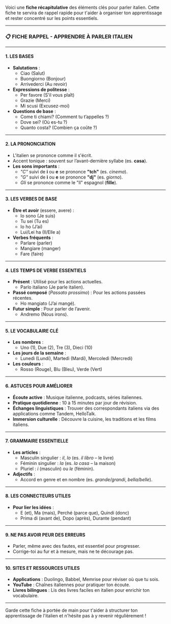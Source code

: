 Voici une **fiche récapitulative** des éléments clés pour parler italien. Cette fiche te servira de rappel rapide pour t'aider à organiser ton apprentissage et rester concentré sur les points essentiels.

---

### 📋 **FICHE RAPPEL - APPRENDRE À PARLER ITALIEN**

---

#### **1. LES BASES**
   - **Salutations** : 
     - Ciao (Salut)
     - Buongiorno (Bonjour)
     - Arrivederci (Au revoir)
   - **Expressions de politesse** :
     - Per favore (S'il vous plaît)
     - Grazie (Merci)
     - Mi scusi (Excusez-moi)
   - **Questions de base** :
     - Come ti chiami? (Comment tu t’appelles ?)
     - Dove sei? (Où es-tu ?)
     - Quanto costa? (Combien ça coûte ?)

---

#### **2. LA PRONONCIATION**
   - L'italien se prononce comme il s'écrit.
   - Accent tonique : souvent sur l’avant-dernière syllabe (es. **casa**).
   - **Les sons importants** :
     - *"C"* suivi de **i** ou **e** se prononce **"tch"** (es. *cinema*).
     - *"G"* suivi de **i** ou **e** se prononce **"dj"** (es. *giorno*).
     - *Gli* se prononce comme le "ll" espagnol (**fille**).

---

#### **3. LES VERBES DE BASE**
   - **Être et avoir** (essere, avere) :
     - Io sono (Je suis)
     - Tu sei (Tu es)
     - Io ho (J’ai)
     - Lui/Lei ha (Il/Elle a)
   - **Verbes fréquents** :
     - Parlare (parler)
     - Mangiare (manger)
     - Fare (faire)

---

#### **4. LES TEMPS DE VERBE ESSENTIELS**
   - **Présent** : Utilisé pour les actions actuelles.
     - Parlo italiano (Je parle italien).
   - **Passé composé** (*Passato prossimo*) : Pour les actions passées récentes.
     - Ho mangiato (J’ai mangé).
   - **Futur simple** : Pour parler de l’avenir.
     - Andremo (Nous irons).

---

#### **5. LE VOCABULAIRE CLÉ**
   - **Les nombres** :
     - Uno (1), Due (2), Tre (3), Dieci (10)
   - **Les jours de la semaine** :
     - Lunedì (Lundi), Martedì (Mardi), Mercoledì (Mercredi)
   - **Les couleurs** :
     - Rosso (Rouge), Blu (Bleu), Verde (Vert)

---

#### **6. ASTUCES POUR AMÉLIORER**
   - **Écoute active** : Musique italienne, podcasts, séries italiennes.
   - **Pratique quotidienne** : 10 à 15 minutes par jour de révision.
   - **Échanges linguistiques** : Trouver des correspondants italiens via des applications comme Tandem, HelloTalk.
   - **Immersion culturelle** : Découvre la cuisine, les traditions et les films italiens.

---

#### **7. GRAMMAIRE ESSENTIELLE**
   - **Les articles** :
     - Masculin singulier : *il*, *lo* (es. *il libro* – le livre)
     - Féminin singulier : *la* (es. *la casa* – la maison)
     - Pluriel : *i* (masculin) ou *le* (féminin).
   - **Adjectifs** : 
     - Accord en genre et en nombre (es. *grande/grandi*, *bella/belle*).

---

#### **8. LES CONNECTEURS UTILES**
   - **Pour lier les idées** :
     - E (et), Ma (mais), Perché (parce que), Quindi (donc)
     - Prima di (avant de), Dopo (après), Durante (pendant)

---

#### **9. NE PAS AVOIR PEUR DES ERREURS**
   - Parler, même avec des fautes, est essentiel pour progresser.
   - Corrige-toi au fur et à mesure, mais ne te décourage pas.

---

#### **10. SITES ET RESSOURCES UTILES**
   - **Applications** : Duolingo, Babbel, Memrise pour réviser où que tu sois.
   - **YouTube** : Chaînes italiennes pour pratiquer ton écoute.
   - **Livres bilingues** : Lis des livres faciles en italien pour enrichir ton vocabulaire.

---

Garde cette fiche à portée de main pour t'aider à structurer ton apprentissage de l'italien et n'hésite pas à y revenir régulièrement ! 
